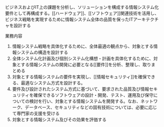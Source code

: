 ビジネスおよびIT上の課題を分析し、ソリューションを構成する情報システム化要件として再構成する。[[ハードウェア]]、[[ソフトウェア]]関連技術を活用し、ビジネス戦略を実現するために情報システム全体の品質を保ったITアーキテクチャを設計する

業務内容
1. 情報システム戦略を具体化するために、全体最適の観点から、対象とする情報システムの構造を設計する
2. 全体システム化計画及び個別システム化構想・計画を具体化するために、対象とする情報システムの開発に必要となる[[要件]]を分析、整理し、取りまとめる
3. 対象とする情報システムの要件を実現し、[[情報セキュリティ]]を確保できる、最適なシステム方式を設計する。
4. 要件及び設計されたシステム方式に基づいて、要求された品質及び情報セキュリティを確保できるソフトウェアの設計・開発、テスト、運用及び保守についての検討を行い、対象とする情報システムを開発する。なお、ネットワーク、データベース、セキュリティなどの固有技術については、必要に応じて専門家の支援を受ける
5. 対象とする情報システム及びその効果を評価する

